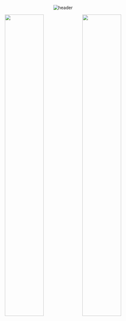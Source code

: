 <div align = center>
  
![header](https://capsule-render.vercel.app/api?type=waving&color=bfff00&height=300&section=header&text=JongPark&desc=Kermit%20that%20commmits&fontSize=80&animation=twinkling&descAlignY=30)
 
  <img width=50% src="https://github-readme-stats.vercel.app/api?username=jongpark1234" /><img width=50%  src="https://github-readme-stats.vercel.app/api/top-langs/?username=jongpark1234&layout=compact" />
